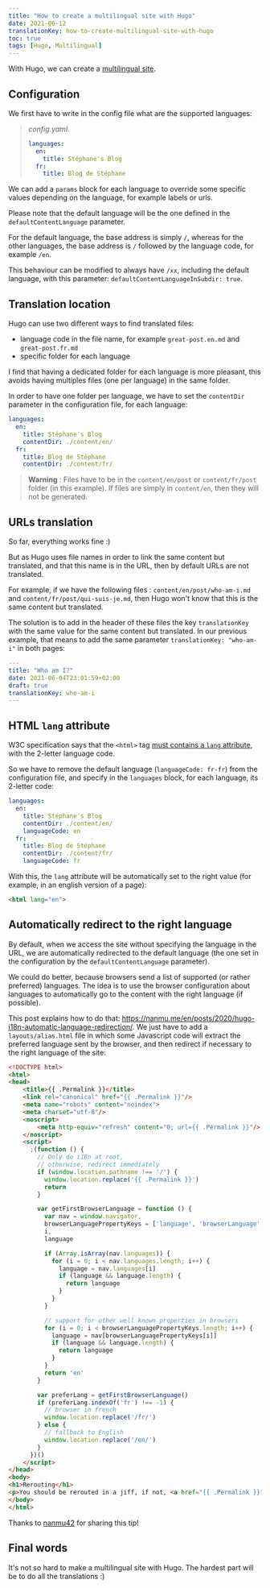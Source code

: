 ```yaml
---
title: "How to create a multilingual site with Hugo"
date: 2021-06-12
translationKey: how-to-create-multilingual-site-with-hugo
toc: true
tags: [Hugo, Multilingual]
---
```


With Hugo, we can create a [multilingual site](https://gohugo.io/content-management/multilingual/).

## Configuration
We first have to write in the config file what are the supported languages:

> *config.yaml.*
> ```yaml
> languages:
>   en:
>     title: Stéphane's Blog
>   fr:
>     title: Blog de Stéphane
> ```

We can add a `params` block for each language to override some specific values depending on the language, for example labels or urls.

Please note that the default language will be the one defined in the `defaultContentLanguage` parameter.

For the default language, the base address is simply `/`, whereas for the other languages, the base address is `/` followed by the language code, for example `/en`.

This behaviour can be modified to always have `/xx`, including the default language, with this parameter: `defaultContentLanguageInSubdir: true`.

## Translation location
Hugo can use two different ways to find translated files:
- language code in the file name, for example `great-post.en.md` and `great-post.fr.md`
- specific folder for each language

I find that having a dedicated folder for each language is more pleasant, this avoids having multiples files (one per language) in the same folder.

In order to have one folder per language, we have to set the `contentDir` parameter in the configuration file, for each language:

```yaml
languages:
  en:
    title: Stéphane's Blog
    contentDir: ./content/en/
  fr:
    title: Blog de Stéphane
    contentDir: ./content/fr/
```

> **Warning** : Files have to be in the `content/en/post` or `content/fr/post` folder (in this example).
> If files are simply in `content/en`, then they will not be generated.

## URLs translation
So far, everything works fine :)

But as Hugo uses file names in order to link the same content but translated, and that this name is in the URL, then by default URLs are not translated.

For example, if we have the following files : `content/en/post/who-am-i.md` and `content/fr/post/qui-suis-je.md`, then Hugo won't know that this is the same content but translated.

The solution is to add in the header of these files the key `translationKey` with the same value for the same content but translated.
In our previous example, that means to add the same parameter `translationKey: "who-am-i"` in both pages:

```yaml
---
title: "Who am I?"
date: 2021-06-04T23:01:59+02:00
draft: true
translationKey: who-am-i
---
```

## HTML `lang` attribute
W3C specification says that the `<html>` tag [must contains a `lang` attribute](https://www.w3.org/International/questions/qa-html-language-declarations), with the 2-letter language code.

So we have to remove the default language (`languageCode: fr-fr`) from the configuration file, and specify in the `languages` block, for each language, its 2-letter code:

```yaml
languages:
  en:
    title: Stéphane's Blog
    contentDir: ./content/en/
    languageCode: en
  fr:
    title: Blog de Stéphane
    contentDir: ./content/fr/
    languageCode: fr
```

With this, the  `lang` attribute will be automatically set to the right value (for example, in an english version of a page):

```html
<html lang="en">
```

## Automatically redirect to the right language
By default, when we access the site without specifying the language in the URL, we are automatically redirected to the default language (the one set in the configuration by the `defaultContentLanguage` parameter).

We could do better, because browsers send a list of supported (or rather preferred) languages.
The idea is to use the browser configuration about languages to automatically go to the content with the right language (if possible).

This post explains how to do that: https://nanmu.me/en/posts/2020/hugo-i18n-automatic-language-redirection/.
We just have to add a `layouts/alias.html` file in which some Javascript code will extract the preferred language sent by the browser, and then redirect if necessary to the right language of the site:

```html
<!DOCTYPE html>
<html>
<head>
    <title>{{ .Permalink }}</title>
    <link rel="canonical" href="{{ .Permalink }}"/>
    <meta name="robots" content="noindex">
    <meta charset="utf-8"/>
    <noscript>
        <meta http-equiv="refresh" content="0; url={{ .Permalink }}"/>
    </noscript>
    <script>
      ;(function () {
        // Only do i18n at root, 
        // otherwise, redirect immediately
        if (window.location.pathname !== '/') {
          window.location.replace('{{ .Permalink }}')
          return
        }

        var getFirstBrowserLanguage = function () {
          var nav = window.navigator,
          browserLanguagePropertyKeys = ['language', 'browserLanguage', 'systemLanguage', 'userLanguage'],
          i,
          language

          if (Array.isArray(nav.languages)) {
            for (i = 0; i < nav.languages.length; i++) {
              language = nav.languages[i]
              if (language && language.length) {
                return language
              }
            }
          }

          // support for other well known properties in browsers
          for (i = 0; i < browserLanguagePropertyKeys.length; i++) {
            language = nav[browserLanguagePropertyKeys[i]]
            if (language && language.length) {
              return language
            }
          }
          return 'en'
        }

        var preferLang = getFirstBrowserLanguage()
        if (preferLang.indexOf('fr') !== -1) {
          // browser in french
          window.location.replace('/fr/')
        } else {
          // fallback to English
          window.location.replace('/en/')
        }
      })()
    </script>
</head>
<body>
<h1>Rerouting</h1>
<p>You should be rerouted in a jiff, if not, <a href="{{ .Permalink }}">click here</a>.</p>
</body>
</html>
```

Thanks to [nanmu42](https://twitter.com/nanmu42) for sharing this tip!

## Final words
It's not so hard to make a multilingual site with Hugo.
The hardest part will be to do all the translations :)
